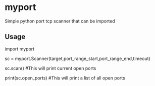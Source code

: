 # myport
Simple python port tcp scanner that can be imported

## Usage
import myport

sc = myport.Scanner(target,port_range_start,port_range_end,timeout)

sc.scan() #This will print current open ports

print(sc.open_ports) #This will print a list of all open ports
